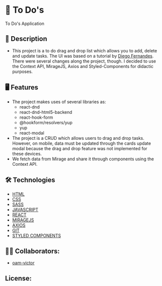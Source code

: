 # 📖 To Do's 
To Do's Application


## 📘 Description
* This project is a to do drag and drop list which allows you to add, delete and update  tasks. The UI was based on a tutorial by [Diego Fernandes](https://www.youtube.com/watch?v=awRtgpRsdTQ&t=3650s). There were several changes along the project, though. I decided to use the Context API, MirageJS, Axios and Styled-Components for didactic purposes.

## 🖥️ Features
* The project makes uses of several libraries as:
	* react-dnd
	* react-dnd-html5-backend
	* react-hook-form
	* @hookform/resolvers/yup
	* yup
	* react-modal
* The project is a CRUD which allows users to drag and drop tasks. However, on mobile, data must be updated through the cards update modal because the drag and drop feature was not implemented for these devices.
* We fetch data from Mirage and share it through components using the Context API.


## 🛠️ Technologies
* [HTML](https://www.w3schools.com/html/html_basic.asp)
* [CSS](https://developer.mozilla.org/pt-BR/docs/Web/CSS)
* [SASS](https://sass-lang.com/)
* [JAVASCRIPT](https://developer.mozilla.org/pt-BR/docs/Web/JavaScript)
* [REACT](https://pt-br.reactjs.org/)
* [MIRAGEJS](https://miragejs.com/)
* [AXIOS](https://axios-http.com/)
* [GIT](https://git-scm.com/)
* [STYLED COMPONENTS](https://styled-components.com/)

## 👨‍💻 Collaborators:
- [oam-victor](https://github.com/oam-victor)

## License:


